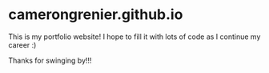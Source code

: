 # camerongrenier.github.io

This is my portfolio website! I hope to fill it with lots of code as I continue my career :)

Thanks for swinging by!!!
